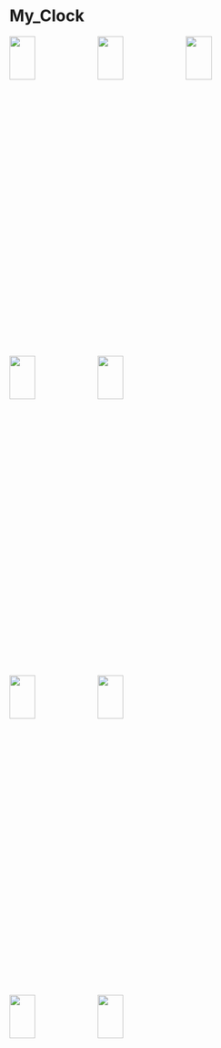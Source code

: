 # My_Clock



<img width=30% height=14% src="https://user-images.githubusercontent.com/62088928/199104619-4924685e-375d-4e3f-94d2-216a06c70dd8.jpg">    <img width=30% height=14% src="https://user-images.githubusercontent.com/62088928/206045872-5cdf4932-535a-4c3d-88dc-e6aa611e6b32.jpg">   <img width=30% height=14% src="https://user-images.githubusercontent.com/62088928/206045911-6178dab1-c6e0-4c70-906c-e2dc02359350.jpg">

<img width=30% height=14% src="https://user-images.githubusercontent.com/62088928/199104698-d49186b7-e0c7-4a71-900b-4b1fc6864e49.jpg">    <img width=30% height=14% src="https://user-images.githubusercontent.com/62088928/199104763-453c839a-0104-484f-a554-e21eba44d0fe.jpg">

<img width=30% height=14% src="https://user-images.githubusercontent.com/62088928/199104834-43d1aba6-6eec-432b-9d56-beb997c33e7a.jpg">    <img width=30% height=14% src="https://user-images.githubusercontent.com/62088928/199105061-6af79ec9-a9e6-4810-9ee9-01a6dd3c5204.jpg">

<img width=30% height=14% src="https://user-images.githubusercontent.com/62088928/199105207-b26db57e-c3f7-4333-8599-e5c6c0863b49.jpg">    <img width=30% height=14% src="https://user-images.githubusercontent.com/62088928/199105259-d07daf6e-a444-423e-8b0a-1772552977ca.jpg">

 
